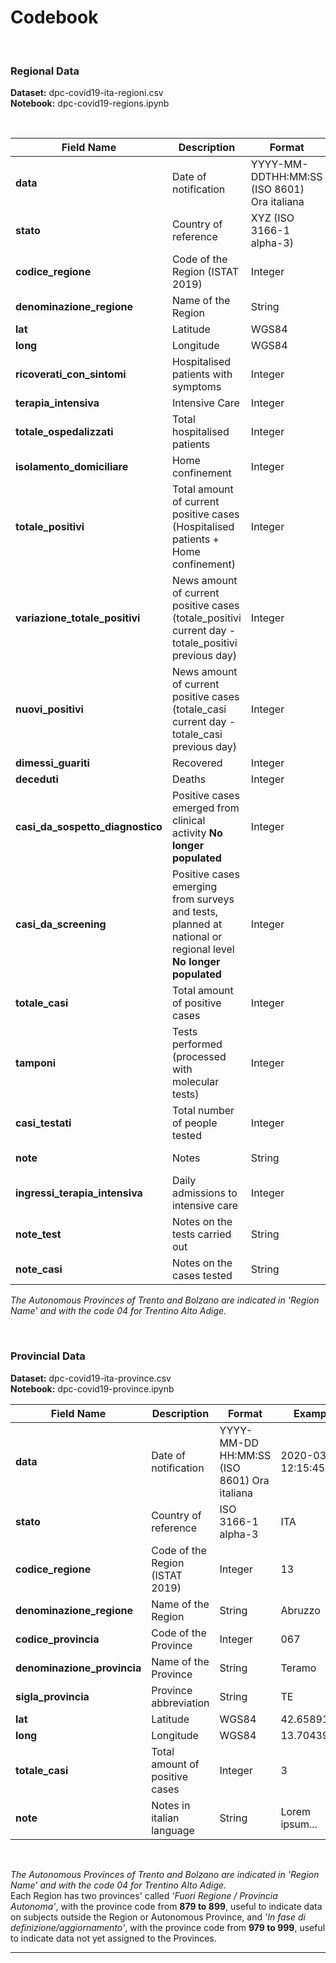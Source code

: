 # Codebook
<br>

### Regional Data

**Dataset:** dpc-covid19-ita-regioni.csv<br>
**Notebook:** dpc-covid19-regions.ipynb

<br>

| Field Name                       | Description                                                                                                    | Format                                      | Example             |
| -------------------------------- | -------------------------------------------------------------------------------------------------------------- | ------------------------------------------- | ------------------- |
| **data**                         | Date of notification                                                                                           | YYYY-MM-DDTHH:MM:SS (ISO 8601) Ora italiana | 2020-03-05T12:15:45 |
| **stato**                        | Country of reference                                                                                           | XYZ (ISO 3166-1 alpha-3)                    | ITA                 |
| **codice_regione**               | Code of the Region (ISTAT 2019)                                                                                | Integer                                     | 13                  |
| **denominazione_regione**        | Name of the Region                                                                                             | String                                      | Abruzzo             |
| **lat**                          | Latitude                                                                                                       | WGS84                                       | 42.6589177          |
| **long**                         | Longitude                                                                                                      | WGS84                                       | 13.70439971         |
| **ricoverati_con_sintomi**       | Hospitalised patients with symptoms                                                                            | Integer                                     | 3                   |
| **terapia_intensiva**            | Intensive Care                                                                                                 | Integer                                     | 3                   |
| **totale_ospedalizzati**         | Total hospitalised patients                                                                                    | Integer                                     | 3                   |
| **isolamento_domiciliare**       | Home confinement                                                                                               | Integer                                     | 3                   |
| **totale_positivi**              | Total amount of current positive cases (Hospitalised patients + Home confinement)                              | Integer                                     | 3                   |
| **variazione_totale_positivi**   | News amount of current positive cases (totale_positivi current day - totale_positivi previous day)             | Integer                                     | 3                   |
| **nuovi_positivi**               | News amount of current positive cases (totale_casi current day - totale_casi previous day)                     | Integer                                     | 3                   |
| **dimessi_guariti**              | Recovered                                                                                                      | Integer                                     | 3                   |
| **deceduti**                     | Deaths                                                                                                         | Integer                                     | 3                   |
| **casi_da_sospetto_diagnostico** | Positive cases emerged from clinical activity **No longer populated**                                          | Integer                                     | 3                   |
| **casi_da_screening**            | Positive cases emerging from surveys and tests, planned at national or regional level  **No longer populated** | Integer                                     | 3                   |
| **totale_casi**                  | Total amount of positive cases                                                                                 | Integer                                     | 3                   |
| **tamponi**                      | Tests performed   (processed with molecular tests)                                                             | Integer                                     | 3                   |
| **casi_testati**                 | Total number of people tested                                                                                  | Integer                                     | 3                   |
| **note**                         | Notes                                                                                                          | String                                      | Lorem ipsum...      |
| **ingressi_terapia_intensiva**   | Daily admissions to intensive care                                                                             | Integer                                     | 3                   |
| **note_test**                    | Notes on the tests carried out                                                                                 | String                                      | Lorem ipsum...      |
| **note_casi**                    | Notes on the cases tested                                                                                      | String                                      | Lorem ipsum...      |



*The Autonomous Provinces of Trento and Bolzano are indicated in 'Region Name' and with the code 04 for Trentino Alto Adige.* 
<br>

<br>

### Provincial Data

**Dataset:** dpc-covid19-ita-province.csv<br>
**Notebook:** dpc-covid19-province.ipynb

| Field Name                  | Description                     | Format                                      | Example             |
| --------------------------- | ------------------------------- | ------------------------------------------- | ------------------- |
| **data**                    | Date of notification            | YYYY-MM-DD HH:MM:SS (ISO 8601) Ora italiana | 2020-03-05 12:15:45 |
| **stato**                   | Country of reference            | ISO 3166-1 alpha-3                          | ITA                 |
| **codice_regione**          | Code of the Region (ISTAT 2019) | Integer                                     | 13                  |
| **denominazione_regione**   | Name of the Region              | String                                      | Abruzzo             |
| **codice_provincia**        | Code of the Province            | Integer                                     | 067                 |
| **denominazione_provincia** | Name of the Province            | String                                      | Teramo              |
| **sigla_provincia**         | Province abbreviation           | String                                      | TE                  |
| **lat**                     | Latitude                        | WGS84                                       | 42.6589177          |
| **long**                    | Longitude                       | WGS84                                       | 13.70439971         |
| **totale_casi**             | Total amount of positive cases  | Integer                                     | 3                   |
| **note**                    | Notes in italian language       | String                                      | Lorem ipsum...      |


<br>

*The Autonomous Provinces of Trento and Bolzano are indicated in 'Region Name' and with the code 04 for Trentino Alto Adige.*<br>
Each Region has two provinces' called *'Fuori Regione / Provincia Autonoma'*, with the province code from **879 to 899**, useful to indicate data on subjects outside the Region or Autonomous Province, and *'In fase di definizione/aggiornamento'*, with the province code from **979 to 999**, useful to indicate data not yet assigned to the Provinces.<br>

***



